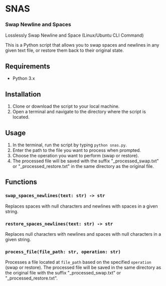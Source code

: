 # SNAS
### Swap Newline and Spaces



Losslessly Swap Newline and Space (Linux/Ubuntu CLI Command)

This is a Python script that allows you to swap spaces and newlines in any given text file, or restore them back to their original state.

## Requirements
- Python 3.x

## Installation
1. Clone or download the script to your local machine.
2. Open a terminal and navigate to the directory where the script is located.

## Usage
1. In the terminal, run the script by typing `python snas.py`.
2. Enter the path to the file you want to process when prompted.
3. Choose the operation you want to perform (swap or restore).
4. The processed file will be saved with the suffix "_processed_swap.txt" or "_processed_restore.txt" in the same directory as the original file.

## Functions

### `swap_spaces_newlines(text: str) -> str`
Replaces spaces with null characters and newlines with spaces in a given string.

### `restore_spaces_newlines(text: str) -> str`
Replaces null characters with newlines and spaces with null characters in a given string.

### `process_file(file_path: str, operation: str)`
Processes a file located at `file_path` based on the specified `operation` (swap or restore). The processed file will be saved in the same directory as the original file with the suffix "_processed_swap.txt" or "_processed_restore.txt".
